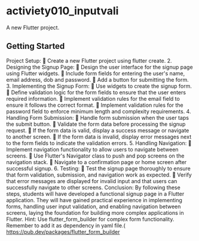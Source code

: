 # activiety010_inputvali

A new Flutter project.

## Getting Started

Project Setup:
 Create a new Flutter project using flutter create.
2. Designing the Signup Page:
 Design the user interface for the signup page using Flutter widgets.
 Include form fields for entering the user's name, email address, dob and password.
 Add a button for submitting the form.
3. Implementing the Signup Form:
 Use widgets to create the signup form.
 Define validation logic for the form fields to ensure that the user enters required
information.
 Implement validation rules for the email field to ensure it follows the correct format.
 Implement validation rules for the password field to enforce minimum length and
complexity requirements.
4. Handling Form Submission:
 Handle form submission when the user taps the submit button.
 Validate the form data before processing the signup request.
 If the form data is valid, display a success message or navigate to another screen.
 If the form data is invalid, display error messages next to the form fields to indicate
the validation errors.
5. Handling Navigation:
 Implement navigation functionality to allow users to navigate between screens.
 Use Flutter's Navigator class to push and pop screens on the navigation stack.
 Navigate to a confirmation page or home screen after successful signup.
6. Testing:
 Test the signup page thoroughly to ensure that form validation, submission, and
navigation work as expected.
 Verify that error messages are displayed for invalid input and that users can
successfully navigate to other screens.
Conclusion: By following these steps, students will have developed a functional signup page in a
Flutter application. They will have gained practical experience in implementing forms, handling user
input validation, and enabling navigation between screens, laying the foundation for building more
complex applications in Flutter.
Hint: Use flutter_form_builder for complex form functionality. Remember to add it as dependency in
yaml file.( https://pub.dev/packages/flutter_form_builder